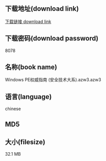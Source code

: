 ## 下载地址(download link)
[下载链接 download link](https://voluble-croquembouche-d321dc.netlify.app/?s=Windows+PE%E6%9D%83%E5%A8%81%E6%8C%87%E5%8D%97+%28%E5%AE%89%E5%85%A8%E6%8A%80%E6%9C%AF%E5%A4%A7%E7%B3%BB%29.azw3)

## 下载密码(download password)
8078

## 名称(book name)
Windows PE权威指南 (安全技术大系).azw3.azw3

## 语言(language)
chinese

## MD5


## 大小(filesize)
32.1 MB
